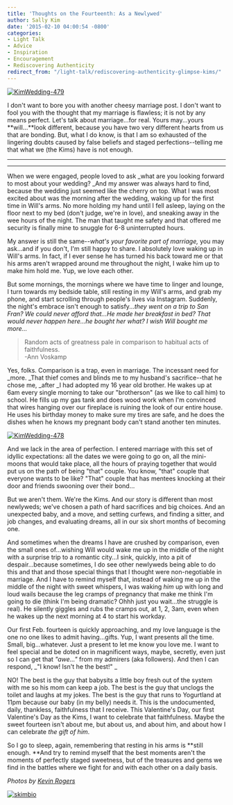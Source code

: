 ```yaml
---
title: 'Thoughts on the Fourteenth: As a Newlywed'
author: Sally Kim
date: '2015-02-10 04:00:54 -0800'
categories:
- Light Talk
- Advice
- Inspiration
- Encouragement
- Rediscovering Authenticity
redirect_from: "/light-talk/rediscovering-authenticity-glimpse-kims/"
---
```


[![KimWedding-479](https://yellow-blog-images.imgix.net/2015/02/KimWedding-479.jpg)](https://yellow-blog-images.imgix.net/2015/02/KimWedding-479.jpg)

I don't want to bore you with another cheesy marriage post. I don't want to fool you with the thought that my marriage is flawless; it is not by any means perfect. Let's talk about marriage...for real. Yours may...yours **will...**look different, because you have two very different hearts from us that are bonding. But, what I do know, is that I am so exhausted of the lingering doubts caused by false beliefs and staged perfections--telling me that what we (the Kims) have is not enough.

* * *

* * *

When we were engaged, people loved to ask _what are you looking forward to most about your wedding? _And my answer was always hard to find, because the wedding just seemed like the cherry on top. What I was most excited about was the morning after the wedding, waking up for the first time in Will's arms. No more holding my hand until I fell asleep, laying on the floor next to my bed (don't judge, we're in love), and sneaking away in the wee hours of the night. The man that taught me safety and that offered me security is finally mine to snuggle for 6-8 uninterrupted hours.

My answer is still the same--_what's your favorite part of marriage,_ you may ask...and if you don't, I'm still happy to share. I absolutely love waking up in Will's arms. In fact, if I ever sense he has turned his back toward me or that his arms aren't wrapped around me throughout the night, I wake him up to make him hold me. Yup, we love each other.

But some mornings, the mornings where we have time to linger and lounge, I turn towards my bedside table, still resting in my Will's arms, and grab my phone, and start scrolling through people's lives via Instagram. Suddenly, the night's embrace isn't enough to satisfy..._they went on a trip to San Fran? We could never afford that...He made her breakfast in bed? That would never happen here...he bought her what? I wish Will bought me more..._

> Random acts of greatness pale in comparison to habitual acts of faithfulness.  
> -Ann Voskamp

Yes, folks. Comparison is a trap, even in marriage. The incessant need for _more. _That thief comes and blinds me to my husband's sacrifice--that he chose me, _after _I had adopted my 16 year old brother. He wakes up at 6am every single morning to take our "brotherson" (as we like to call him) to school. He fills up my gas tank and does wood work when I'm convinced that wires hanging over our fireplace is ruining the look of our entire house. He uses his birthday money to make sure my tires are safe, and he does the dishes when he knows my pregnant body can't stand another ten minutes.

[![KimWedding-478](https://yellow-blog-images.imgix.net/2015/02/KimWedding-478.jpg)](https://yellow-blog-images.imgix.net/2015/02/KimWedding-478.jpg)

And we lack in the area of perfection. I entered marriage with this set of idyllic expectations: all the dates we were going to go on, all the mini-moons that would take place, all the hours of praying together that would put us on the path of being "that" couple. You know, "that" couple that everyone wants to be like? "That" couple that has mentees knocking at their door and friends swooning over their bond...

But we aren't them. We're the Kims. And our story is different than most newlyweds; we've chosen a path of hard sacrifices and big choices. And an unexpected baby, and a move, and setting curfews, and finding a sitter, and job changes, and evaluating dreams, all in our six short months of becoming one.

And sometimes when the dreams I have are crushed by comparison, even the small ones of...wishing Will would wake me up in the middle of the night with a surprise trip to a romantic city...I sink, quickly, into a pit of despair...because sometimes, I do see other newlyweds being able to do this and that and those special things that I thought were non-negotiable in marriage. And I have to remind myself that, instead of waking me up in the middle of the night with sweet whispers, I was waking _him_ up with long and loud wails because the leg cramps of pregnancy that make me think I'm going to die (think I'm being dramatic? Ohhh just you wait...the struggle is real). He silently giggles and rubs the cramps out, at 1, 2, 3am, even when he wakes up the next morning at 4 to start his workday.

Our first Feb. fourteen is quickly approaching, and my love language is the one no one likes to admit having...gifts. Yup, I want presents all the time. Small, big...whatever. Just a present to let me know you love me. I want to feel special and be doted on in magnificent ways, maybe, secretly, even just so I can get that _"awe..."_ from my admirers (aka followers). And then I can respond, _"I know! Isn't he the best!" _

NO! The best is the guy that babysits a little boy fresh out of the system with me so his mom can keep a job. The best is the guy that unclogs the toilet and laughs at my jokes. The best is the guy that runs to Yogurtland at 11pm because our baby (in my belly) needs it. This is the undocumented, daily, thankless, faithfulness that I receive. This Valentine's Day, our first Valentine's Day as the Kims, I want to celebrate that faithfulness. Maybe the sweet fourteen isn't about me, but about us, and about him, and about how I can celebrate _the gift of him_.

So I go to sleep, again, remembering that resting in his arms is **still enough. **And try to remind myself that the best moments aren't the moments of perfectly staged sweetness, but of the treasures and gems we find in the battles where we fight for and with each other on a daily basis.

_Photos by [Kevin Rogers](http://www.kevinrogersphoto.com/)_

[![skimbio](https://yellow-blog-images.imgix.net/2015/02/skimbio1.jpg)](http://lettersfromamister.tumblr.com/)
